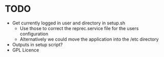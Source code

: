 # TODO
- Get currently logged in user and directory in setup.sh
  - Use those to correct the reprec.service file for the users configuration
  - Alternatively we could move the application into the /etc directory
- Outputs in setup script?
- GPL Licence